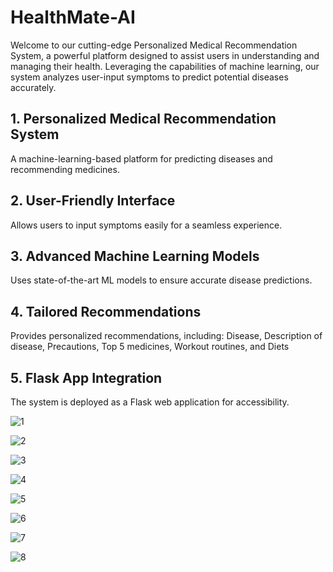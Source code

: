 # HealthMate-AI
Welcome to our cutting-edge Personalized Medical Recommendation System, a powerful platform designed to assist users in understanding and managing their health. Leveraging the capabilities of machine learning, our system analyzes user-input symptoms to predict potential diseases accurately.

## 1. Personalized Medical Recommendation System

A machine-learning-based platform for predicting diseases and recommending medicines.

## 2. User-Friendly Interface

Allows users to input symptoms easily for a seamless experience.

## 3. Advanced Machine Learning Models

Uses state-of-the-art ML models to ensure accurate disease predictions.

## 4. Tailored Recommendations

Provides personalized recommendations, including:
Disease,
Description of disease,
Precautions,
Top 5 medicines,
Workout routines,
and Diets

## 5. Flask App Integration

The system is deployed as a Flask web application for accessibility.

![1](https://github.com/user-attachments/assets/9ba02a1f-916a-4eec-b2e6-5f873e6e9d95)

![2](https://github.com/user-attachments/assets/28339757-d402-4537-82c8-f539bc442b2b)

![3](https://github.com/user-attachments/assets/735d262e-bf83-4e0a-b8ff-c4a4215a5320)

![4](https://github.com/user-attachments/assets/3e102c8d-d99e-4ac2-9328-a9d33084b9ed)

![5](https://github.com/user-attachments/assets/17b7cc5e-5e4f-445b-9103-96bdd2e25349)

![6](https://github.com/user-attachments/assets/6db52dcc-517a-458c-a0fe-36a083643218)

![7](https://github.com/user-attachments/assets/7aa1f0bb-45d6-4c56-abd3-832d14d5aa31)

![8](https://github.com/user-attachments/assets/51c2fdda-5eab-460c-8819-91298f958643)









